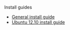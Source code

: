 Install guides

- [General install guide](https://github.com/nZEDb/nZEDb/wiki/General-install-guide)
- [Ubuntu 12.10 install guide](https://github.com/nZEDb/nZEDb/wiki/Ubuntu-12.10)